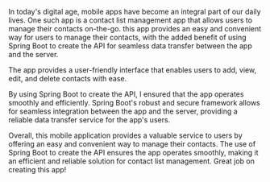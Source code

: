 In today's digital age, mobile apps have become an integral part of our daily lives. One such app is a contact list management app that allows users to manage their contacts on-the-go. this app provides an easy and convenient way for users to manage their contacts, with the added benefit of using Spring Boot to create the API for seamless data transfer between the app and the server.

The app provides a user-friendly interface that enables users to add, view, edit, and delete contacts with ease.

By using Spring Boot to create the API, I ensured that the app operates smoothly and efficiently. Spring Boot's robust and secure framework allows for seamless integration between the app and the server, providing a reliable data transfer service for the app's users.

Overall, this mobile application provides a valuable service to users by offering an easy and convenient way to manage their contacts. The use of Spring Boot to create the API ensures the app operates smoothly, making it an efficient and reliable solution for contact list management. Great job on creating this app!

